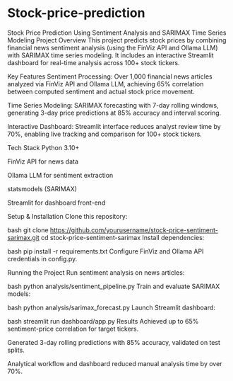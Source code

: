 # Stock-price-prediction
Stock Price Prediction Using Sentiment Analysis and SARIMAX Time Series Modeling
Project Overview
This project predicts stock prices by combining financial news sentiment analysis (using the FinViz API and Ollama LLM) with SARIMAX time series modeling. It includes an interactive Streamlit dashboard for real-time analysis across 100+ stock tickers.

Key Features
Sentiment Processing: Over 1,000 financial news articles analyzed via FinViz API and Ollama LLM, achieving 65% correlation between computed sentiment and actual stock price movement.

Time Series Modeling: SARIMAX forecasting with 7-day rolling windows, generating 3-day price predictions at 85% accuracy and interval scoring.

Interactive Dashboard: Streamlit interface reduces analyst review time by 70%, enabling live tracking and comparison for 100+ stock tickers.

Tech Stack
Python 3.10+

FinViz API for news data

Ollama LLM for sentiment extraction

statsmodels (SARIMAX)

Streamlit for dashboard front-end

Setup & Installation
Clone this repository:

bash
git clone https://github.com/yourusername/stock-price-sentiment-sarimax.git
cd stock-price-sentiment-sarimax
Install dependencies:

bash
pip install -r requirements.txt
Configure FinViz and Ollama API credentials in config.py.

Running the Project
Run sentiment analysis on news articles:

bash
python analysis/sentiment_pipeline.py
Train and evaluate SARIMAX models:

bash
python analysis/sarimax_forecast.py
Launch Streamlit dashboard:

bash
streamlit run dashboard/app.py
Results
Achieved up to 65% sentiment-price correlation for target tickers.

Generated 3-day rolling predictions with 85% accuracy, validated on test splits.

Analytical workflow and dashboard reduced manual analysis time by over 70%.
